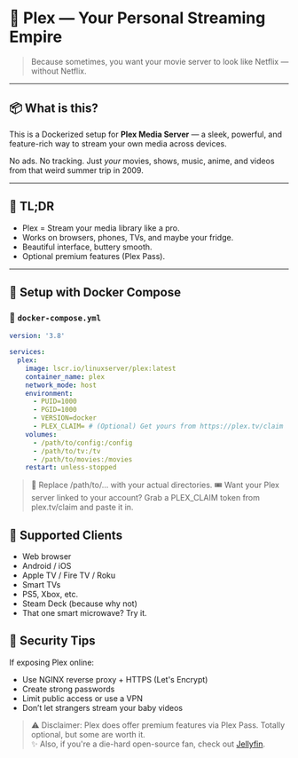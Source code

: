 # 🍿 Plex — Your Personal Streaming Empire

> Because sometimes, you want your movie server to look like Netflix — without Netflix.

---

## 📦 What is this?

This is a Dockerized setup for **Plex Media Server** — a sleek, powerful, and feature-rich way to stream your own media across devices.

No ads. No tracking. Just *your* movies, shows, music, anime, and videos from that weird summer trip in 2009.

---

## 🧠 TL;DR

- Plex = Stream your media library like a pro.
- Works on browsers, phones, TVs, and maybe your fridge.
- Beautiful interface, buttery smooth.
- Optional premium features (Plex Pass).

---

## 🐳 Setup with Docker Compose

### 📝 `docker-compose.yml`

```yaml
version: '3.8'

services:
  plex:
    image: lscr.io/linuxserver/plex:latest
    container_name: plex
    network_mode: host
    environment:
      - PUID=1000
      - PGID=1000
      - VERSION=docker
      - PLEX_CLAIM= # (Optional) Get yours from https://plex.tv/claim
    volumes:
      - /path/to/config:/config
      - /path/to/tv:/tv
      - /path/to/movies:/movies
    restart: unless-stopped
```

> 🔁 Replace /path/to/... with your actual directories.
> 🎟️ Want your Plex server linked to your account? Grab a PLEX_CLAIM token from plex.tv/claim and paste it in.

## 📱 Supported Clients
- Web browser
- Android / iOS
- Apple TV / Fire TV / Roku
- Smart TVs
- PS5, Xbox, etc.
- Steam Deck (because why not)
- That one smart microwave? Try it.

## 🔐 Security Tips

If exposing Plex online:
- Use NGINX reverse proxy + HTTPS (Let's Encrypt)
- Create strong passwords
- Limit public access or use a VPN
- Don’t let strangers stream your baby videos

> ⚠️ Disclaimer: Plex does offer premium features via Plex Pass. Totally optional, but some are worth it.<br>
> ✨ Also, if you're a die-hard open-source fan, check out [Jellyfin](../Jellyfin/README.md).